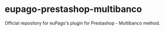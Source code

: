 # eupago-prestashop-multibanco
Official repository for euPago's plugin for Prestashop - Multibanco method.
